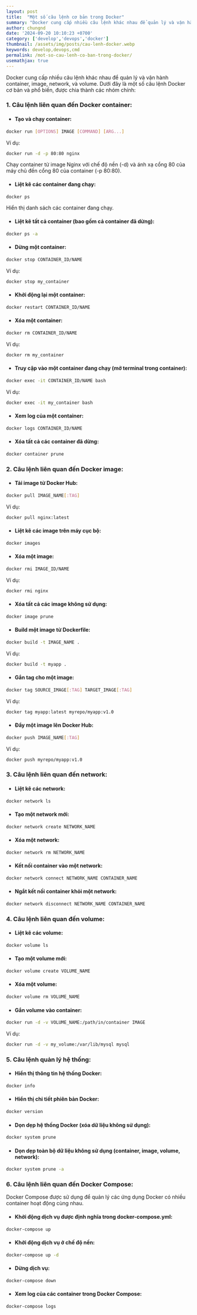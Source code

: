 ```yaml
---
layout: post
title:  "Một số câu lệnh cơ bản trong Docker"
summary: "Docker cung cấp nhiều câu lệnh khác nhau để quản lý và vận hành container, image, network, và volume"
author: chungnd
date: '2024-09-20 10:10:23 +0700'
category: ['develop','devops','docker']
thumbnail: /assets/img/posts/cau-lenh-docker.webp
keywords: develop,devops,cmd
permalink: /mot-so-cau-lenh-co-ban-trong-docker/
usemathjax: true
---
```

Docker cung cấp nhiều câu lệnh khác nhau để quản lý và vận hành container, image, network, và volume. Dưới đây là một số câu lệnh Docker cơ bản và phổ biến, được chia thành các nhóm chính:

### 1. Câu lệnh liên quan đến Docker container:

* #### Tạo và chạy container:

```bash
docker run [OPTIONS] IMAGE [COMMAND] [ARG...]
```
Ví dụ:
```bash
docker run -d -p 80:80 nginx
```
Chạy container từ image Nginx với chế độ nền (-d) và ánh xạ cổng 80 của máy chủ đến cổng 80 của container (-p 80:80).

* #### Liệt kê các container đang chạy:

```bash
docker ps
```
Hiển thị danh sách các container đang chạy.

* #### Liệt kê tất cả container (bao gồm cả container đã dừng):

```bash
docker ps -a
```

* #### Dừng một container:

```bash
docker stop CONTAINER_ID/NAME
```
Ví dụ:
```bash
docker stop my_container
```

* #### Khởi động lại một container:

```bash
docker restart CONTAINER_ID/NAME
```

* #### Xóa một container:

```bash
docker rm CONTAINER_ID/NAME
```
Ví dụ:
```bash
docker rm my_container
```

* #### Truy cập vào một container đang chạy (mở terminal trong container):

```bash
docker exec -it CONTAINER_ID/NAME bash
```
Ví dụ:
```bash
docker exec -it my_container bash
```

* #### Xem log của một container:

```bash
docker logs CONTAINER_ID/NAME
```

* #### Xóa tất cả các container đã dừng:

```bash
docker container prune
```

### 2. Câu lệnh liên quan đến Docker image:

* #### Tải image từ Docker Hub:

```bash
docker pull IMAGE_NAME[:TAG]
```
Ví dụ:
```bash
docker pull nginx:latest
```

* #### Liệt kê các image trên máy cục bộ:

```bash
docker images
```

* #### Xóa một image:
```bash
docker rmi IMAGE_ID/NAME
```
Ví dụ:
```bash
docker rmi nginx
```

* #### Xóa tất cả các image không sử dụng:

```bash
docker image prune
```

* #### Build một image từ Dockerfile:

```bash
docker build -t IMAGE_NAME .
```
Ví dụ:
```bash
docker build -t myapp .
```

* #### Gắn tag cho một image:

```bash
docker tag SOURCE_IMAGE[:TAG] TARGET_IMAGE[:TAG]
```
Ví dụ:
```bash
docker tag myapp:latest myrepo/myapp:v1.0
```

* #### Đẩy một image lên Docker Hub:

```bash
docker push IMAGE_NAME[:TAG]
```
Ví dụ:
```bash
docker push myrepo/myapp:v1.0
```

### 3. Câu lệnh liên quan đến network:

* #### Liệt kê các network:

```bash
docker network ls
```

* #### Tạo một network mới:

```bash
docker network create NETWORK_NAME
```

* #### Xóa một network:

```bash
docker network rm NETWORK_NAME
```

* #### Kết nối container vào một network:

```bash
docker network connect NETWORK_NAME CONTAINER_NAME
```

* #### Ngắt kết nối container khỏi một network:

```bash
docker network disconnect NETWORK_NAME CONTAINER_NAME
```

### 4. Câu lệnh liên quan đến volume:
* #### Liệt kê các volume:

```bash
docker volume ls
```

* #### Tạo một volume mới:

```bash
docker volume create VOLUME_NAME
```

* #### Xóa một volume:

```bash
docker volume rm VOLUME_NAME
```

* #### Gắn volume vào container:

```bash
docker run -d -v VOLUME_NAME:/path/in/container IMAGE
```
Ví dụ:
```bash
docker run -d -v my_volume:/var/lib/mysql mysql
```

### 5. Câu lệnh quản lý hệ thống:
* #### Hiển thị thông tin hệ thống Docker:

```bash
docker info
```

* #### Hiển thị chi tiết phiên bản Docker:

```bash
docker version
```

* #### Dọn dẹp hệ thống Docker (xóa dữ liệu không sử dụng):

```bash
docker system prune
```

* #### Dọn dẹp toàn bộ dữ liệu không sử dụng (container, image, volume, network):

```bash
docker system prune -a
```

### 6. Câu lệnh liên quan đến Docker Compose:
Docker Compose được sử dụng để quản lý các ứng dụng Docker có nhiều container hoạt động cùng nhau.

* #### Khởi động dịch vụ được định nghĩa trong docker-compose.yml:

```bash
docker-compose up
```

* #### Khởi động dịch vụ ở chế độ nền:

```bash
docker-compose up -d
```
* #### Dừng dịch vụ:

```bash
docker-compose down
```

* #### Xem log của các container trong Docker Compose:

```bash
docker-compose logs
```
